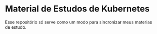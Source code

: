 # Material de Estudos de Kubernetes

Esse repositório só serve como um modo para sincronizar meus materias de estudo.